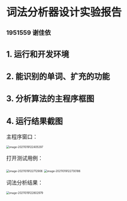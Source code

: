 # 词法分析器设计实验报告

### 1951559 谢佳依



## 1. 运行和开发环境



## 2. 能识别的单词、扩充的功能



## 3. 分析算法的主程序框图



## 4. 运行结果截图

主程序窗口：

<img src="C:\Users\ax106\AppData\Roaming\Typora\typora-user-images\image-20211019122405297.png" alt="image-20211019122405297" style="zoom: 50%;" />

打开测试用例：

<img src="C:\Users\ax106\AppData\Roaming\Typora\typora-user-images\image-20211019122712906.png" alt="image-20211019122712906" style="zoom: 50%;" />

<img src="C:\Users\ax106\AppData\Roaming\Typora\typora-user-images\image-20211019122730186.png" alt="image-20211019122730186" style="zoom:50%;" />

词法分析结果：

<img src="C:\Users\ax106\AppData\Roaming\Typora\typora-user-images\image-20211019122802979.png" alt="image-20211019122802979" style="zoom:50%;" />